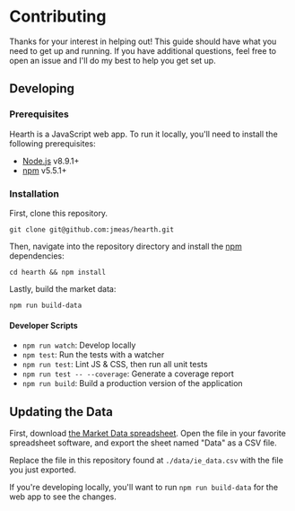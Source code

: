 # Contributing

Thanks for your interest in helping out! This guide should have what you need to get up and
running. If you have additional questions, feel free to open an issue and I'll do my best
to help you get set up.

## Developing

### Prerequisites

Hearth is a JavaScript web app. To run it locally, you'll need to install the following
prerequisites:

- [Node.js](https://nodejs.org/en/) v8.9.1+
- [npm](https://www.npmjs.com) v5.5.1+

### Installation

First, clone this repository.

```
git clone git@github.com:jmeas/hearth.git
```

Then, navigate into the repository directory and install the [npm](https://www.npmjs.com/) dependencies:

```
cd hearth && npm install
```

Lastly, build the market data:

```
npm run build-data
```

#### Developer Scripts

- `npm run watch`: Develop locally
- `npm test`: Run the tests with a watcher
- `npm run test`: Lint JS & CSS, then run all unit tests
- `npm run test -- --coverage`: Generate a coverage report
- `npm run build`: Build a production version of the application

## Updating the Data

First, download [the Market Data spreadsheet](http://www.econ.yale.edu/%7Eshiller/data/ie_data.xls). Open
the file in your favorite spreadsheet software, and export the sheet named "Data" as a CSV file.

Replace the file in this repository found at `./data/ie_data.csv` with the file you just exported.

If you're developing locally, you'll want to run `npm run build-data` for the web app to see
the changes.
